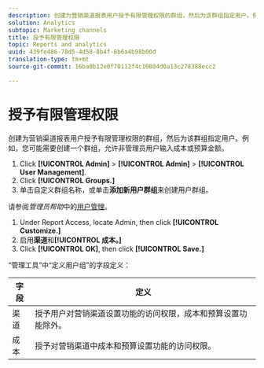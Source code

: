 ```yaml
---
description: 创建为营销渠道报表用户授予有限管理权限的群组，然后为该群组指定用户。例如，您可能需要创建一个群组，允许非管理员用户输入成本或预算金额。
solution: Analytics
subtopic: Marketing channels
title: 授予有限管理权限
topic: Reports and analytics
uuid: 439fe486-78d5-4d58-8b4f-8b6a4b98b00d
translation-type: tm+mt
source-git-commit: 16ba0b12e0f70112f4c10804d0a13c278388ecc2

---
```



# 授予有限管理权限

创建为营销渠道报表用户授予有限管理权限的群组，然后为该群组指定用户。例如，您可能需要创建一个群组，允许非管理员用户输入成本或预算金额。

1. Click **[!UICONTROL Admin]** &gt; **[!UICONTROL Admin]** &gt; **[!UICONTROL User Management]**.
1. Click **[!UICONTROL Groups.]**
1.  单击自定义群组名称，或单击&#x200B;**添加新用户群组**&#x200B;来创建用户群组。

   请参阅&#x200B;*管理员帮助*&#x200B;中的[用户管理](https://marketing.adobe.com/resources/help/en_US/reference/user_management.html)。

1. Under Report Access, locate Admin, then click **[!UICONTROL Customize.]**
1.  启用&#x200B;**渠道**&#x200B;和&#x200B;**[!UICONTROL 成本。]**
1. Click **[!UICONTROL OK]**, then click **[!UICONTROL Save.]**

“管理工具”中“定义用户组”的字段定义：

| 字段 | 定义 |
|--- |--- |
| 渠道 | 授予用户对营销渠道设置功能的访问权限，成本和预算设置功能除外。 |
| 成本 | 授予对营销渠道中成本和预算设置功能的访问权限。 |

